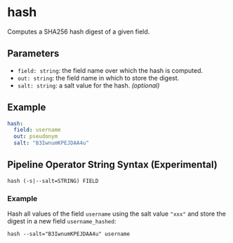 # hash

Computes a SHA256 hash digest of a given field.

## Parameters

- `field: string`: the field name over which the hash is computed.
- `out: string`: the field name in which to store the digest.
- `salt: string`: a salt value for the hash. *(optional)*

## Example

```yaml
hash:
  field: username
  out: pseudonym
  salt: "B3IwnumKPEJDAA4u"
```

## Pipeline Operator String Syntax (Experimental)

```
hash (-s|--salt=STRING) FIELD
```

### Example

Hash all values of the field `username` using the salt value `"xxx"` and store
the digest in a new field `username_hashed`:

```
hash --salt="B3IwnumKPEJDAA4u" username
```
